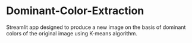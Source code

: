 # Dominant-Color-Extraction

Streamlit app designed to produce a new image on the basis of dominant colors of the original image using K-means algorithm.
